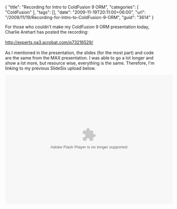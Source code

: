 {
	"title": "Recording for Intro to ColdFusion 9 ORM",
	"categories": [
		"ColdFusion"
	],
	"tags": [],
	"date": "2009-11-19T20:11:00+06:00",
	"url": "/2009/11/19/Recording-for-Intro-to-ColdFusion-9-ORM",
	"guid": "3614"
}

For those who couldn't make my ColdFusion 9 ORM presentation today, Charlie Arehart has posted the recording:<br/>
<br/>
<a href="http://experts.na3.acrobat.com/p73216529/">http://experts.na3.acrobat.com/p73216529/</a><br/>
<br/>
As I mentioned in the presentation, the slides (for the most part) and code are the same from the MAX presentation. I was able to go a lot longer and show a lot more, but resource wise, everything is the same. Therefore, I'm linking to my previous SlideSix upload below.<br/>

<object height="425" width="550">
	<param name="movie" value="http://slidesix.com/viewer/SlideSixViewer.swf?alias=Introduction-to-ORM-in-ColdFusion-9"/>
	<param name="menu" value="false"/>
	<param name="scale" value="noScale"/>
	<param name="allowFullScreen" value="true"/>
	<param name="allowScriptAccess" value="always" />
	<embed src="http://slidesix.com/viewer/SlideSixViewer.swf?alias=Introduction-to-ORM-in-ColdFusion-9" allowscriptaccess="always" allowFullScreen="true" height="425" width="550" type="application/x-shockwave-flash" />
</object>